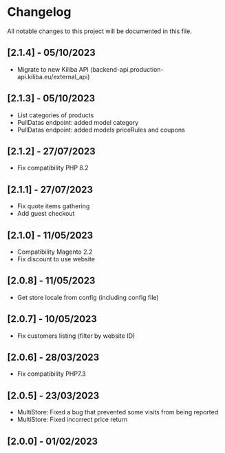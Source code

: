 # Changelog
All notable changes to this project will be documented in this file.

## [2.1.4] - 05/10/2023
- Migrate to new Kiliba API (backend-api.production-api.kiliba.eu/external_api)
## [2.1.3] - 05/10/2023
- List categories of products
- PullDatas endpoint: added model category
- PullDatas endpoint: added models priceRules and coupons
## [2.1.2] - 27/07/2023
- Fix compatibility PHP 8.2
## [2.1.1] - 27/07/2023
- Fix quote items gathering
- Add guest checkout
## [2.1.0] - 11/05/2023
- Compatibility Magento 2.2
- Fix discount to use website
## [2.0.8] - 11/05/2023
- Get store locale from config (including config file)
## [2.0.7] - 10/05/2023
- Fix customers listing (filter by website ID)
## [2.0.6] - 28/03/2023
- Fix compatibility PHP7.3
## [2.0.5] - 23/03/2023
- MultiStore: Fixed a bug that prevented some visits from being reported
- MultiStore: Fixed incorrect price return
## [2.0.0] - 01/02/2023
